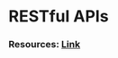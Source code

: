 # RESTful APIs

### Resources: [Link](https://www.geeksforgeeks.org/rest-api-architectural-constraints/)